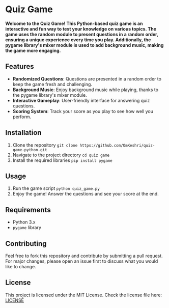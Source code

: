 # Quiz Game

__Welcome to the Quiz Game! This Python-based quiz game is an interactive and fun way to test your knowledge on various topics. The game uses the random module to present questions in a random order, ensuring a unique experience every time you play. Additionally, the pygame library's mixer module is used to add background music, making the game more engaging.__

## Features
- __Randomized Questions__: Questions are presented in a random order to keep the game fresh and challenging.
- __Background Music__: Enjoy background music while playing, thanks to the pygame library's mixer module.
- __Interactive Gameplay__: User-friendly interface for answering quiz questions.
- __Scoring System__: Track your score as you play to see how well you perform.

## Installation
1. Clone the repository `git clone https://github.com/OmKeshri/quiz-game-python.git`
2. Navigate to the project directory `cd quiz game`
3. Install the required libraries `pip install pygame`

## Usage
1. Run the game script `python quiz_game.py`
2. Enjoy the game! Answer the questions and see your score at the end.



## Requirements
- Python 3.x
- `pygame` library


## Contributing
Feel free to fork this repository and contribute by submitting a pull request. For major changes, please open an issue first to discuss what you would like to change.

## License
This project is licensed under the MIT License. Check the license file here: [LICENSE](LICENSE)
